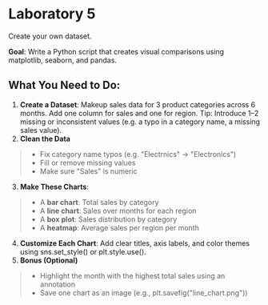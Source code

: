 # **Laboratory 5**

Create your own  dataset.

**Goal**: Write a Python script that creates visual comparisons using matplotlib, seaborn, and pandas.


## **What You Need to Do**:
1. **Create a Dataset**: Makeup sales data for 3 product categories across 6 months. Add one column for sales and one for region. Tip: Introduce 1–2 missing or inconsistent values (e.g. a typo in a category name, a missing sales value).
2. **Clean the Data**
>* Fix category name typos (e.g. "Electrnics" → "Electronics")
>* Fill or remove missing values
>* Make sure "Sales" is numeric
3. **Make These Charts**:
>* A **bar chart**: Total sales by category
>* A **line chart**: Sales over months for each region
>* A **box plot**: Sales distribution by category
>* A **heatmap**: Average sales per region per month
4. **Customize Each Chart**: Add clear titles, axis labels, and color themes using sns.set_style() or plt.style.use().
5. **Bonus (Optional)**
>* Highlight the month with the highest total sales using an annotation
>* Save one chart as an image (e.g., plt.savefig("line_chart.png"))
